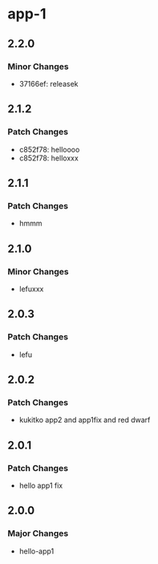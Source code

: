 # app-1

## 2.2.0

### Minor Changes

- 37166ef: releasek

## 2.1.2

### Patch Changes

- c852f78: helloooo
- c852f78: helloxxx

## 2.1.1

### Patch Changes

- hmmm

## 2.1.0

### Minor Changes

- lefuxxx

## 2.0.3

### Patch Changes

- lefu

## 2.0.2

### Patch Changes

- kukitko app2 and app1fix and red dwarf

## 2.0.1

### Patch Changes

- hello app1 fix

## 2.0.0

### Major Changes

- hello-app1
